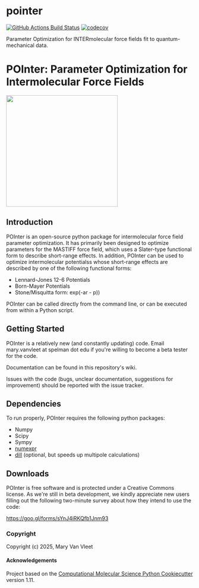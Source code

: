 pointer
==============================
[//]: # (Badges)
[![GitHub Actions Build Status](https://github.com/REPLACE_WITH_OWNER_ACCOUNT/pointer/workflows/CI/badge.svg)](https://github.com/REPLACE_WITH_OWNER_ACCOUNT/pointer/actions?query=workflow%3ACI)
[![codecov](https://codecov.io/gh/REPLACE_WITH_OWNER_ACCOUNT/pointer/branch/main/graph/badge.svg)](https://codecov.io/gh/REPLACE_WITH_OWNER_ACCOUNT/pointer/branch/main)


Parameter Optimization for INTERmolecular force fields fit to quantum-mechanical data.


# POInter: Parameter Optimization for Intermolecular Force Fields


<img src="http://www.clipartpal.com/_thumbs/pd/animal/dog/pointer_3.png" width="300" >

Introduction
------------
POInter is an open-source python package for intermolecular force field parameter optimization. 
It has primarily been designed to optimize parameters for the MASTIFF force field, which 
uses a Slater-type functional form to describe short-range effects. In addition, 
POInter can be used to optimize intermolecular potentialss whose short-range effects are 
described by one of the following functional forms:

* Lennard-Jones 12-6 Potentials
* Born-Mayer Potentials
* Stone/Misquitta form: exp(-ar - p))

POInter can be called directly from the command line, or can be executed from within a Python script.


Getting Started
---------------
POInter is a relatively new (and constantly updating) code. 
Email mary.vanvleet at spelman dot edu
if you're willing to become a beta tester for the code.

Documentation can be found in this repository's wiki.

Issues with the code (bugs, unclear documentation, suggestions for improvement)
should be reported with the issue tracker.


Dependencies
------------
To run properly, POInter requires the following python packages:

* Numpy
* Scipy
* Sympy
* [numexpr](https://github.com/pydata/numexpr)
* [dill](https://github.com/uqfoundation/dill) (optional, but speeds up multipole calculations)

Downloads
---------
POInter is free software and is protected under a Creative Commons license. As we're still in beta development,
we kindly appreciate new users filling out the following two-minute survey about how they intend to use the code:

https://goo.gl/forms/sYnJ4iRKQfb1Jnm93


### Copyright

Copyright (c) 2025, Mary Van Vleet


#### Acknowledgements
 
Project based on the 
[Computational Molecular Science Python Cookiecutter](https://github.com/molssi/cookiecutter-cms) version 1.11.
